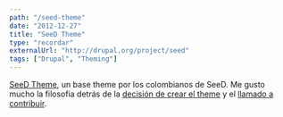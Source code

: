 ```yaml
---
path: "/seed-theme"
date: "2012-12-27"
title: "SeeD Theme"
type: "recordar"
externalUrl: "http://drupal.org/project/seed"
tags: ["Drupal", "Theming"]
---
```


[SeeD Theme](https://drupal.org/project/seed), un base theme por los colombianos de SeeD. Me gusto mucho la filosofia detrás de la [decisión de crear el theme](http://www.seed.com.co/en/blog/merry-christmas-and-happy-new-theme) y el [llamado a contribuir](http://federicojm.com/en/blog/contrib-your-code-even-if-lasts-1-day).
